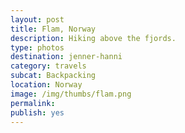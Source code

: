 ```yaml
---
layout: post
title: Flam, Norway
description: Hiking above the fjords. 
type: photos
destination: jenner-hanni
category: travels
subcat: Backpacking
location: Norway
image: /img/thumbs/flam.png
permalink: 
publish: yes
---
```


<p><a href="https://jenner.smugmug.com/Europe/2009-Flam-Norway/i-sWFLhqc/0/M/DSCF3178-M.jpg">
<img src="https://jenner.smugmug.com/Europe/2009-Flam-Norway/i-sWFLhqc/0/M/DSCF3178-M.jpg" alt=""></a></p>

<p><a href="https://jenner.smugmug.com/Europe/2009-Flam-Norway/i-7CrbBsr/0/M/DSCF3185-M.jpg">
<img src="https://jenner.smugmug.com/Europe/2009-Flam-Norway/i-7CrbBsr/0/M/DSCF3185-M.jpg" alt=""></a></p>

<p><a href="https://jenner.smugmug.com/Europe/2009-Flam-Norway/i-4bgRGHG/0/M/DSCF3191-M.jpg">
<img src="https://jenner.smugmug.com/Europe/2009-Flam-Norway/i-4bgRGHG/0/M/DSCF3191-M.jpg" alt=""></a></p>

<p><a href="https://jenner.smugmug.com/Europe/2009-Flam-Norway/i-SWK244J/0/M/DSCF3196-M.jpg">
<img src="https://jenner.smugmug.com/Europe/2009-Flam-Norway/i-SWK244J/0/M/DSCF3196-M.jpg" alt=""></a></p>

<p><a href="https://jenner.smugmug.com/Europe/2009-Flam-Norway/i-mtNBGGP/0/M/DSCF3200-M.jpg">
<img src="https://jenner.smugmug.com/Europe/2009-Flam-Norway/i-mtNBGGP/0/M/DSCF3200-M.jpg" alt=""></a></p>

<p><a href="https://jenner.smugmug.com/Europe/2009-Flam-Norway/i-rj7Lmtz/0/M/DSCF3197-M.jpg">
<img src="https://jenner.smugmug.com/Europe/2009-Flam-Norway/i-rj7Lmtz/0/M/DSCF3197-M.jpg" alt=""></a></p>

<p><a href="https://jenner.smugmug.com/Europe/2009-Flam-Norway/i-wL8kS6n/0/M/DSCF3226-M.jpg">
<img src="https://jenner.smugmug.com/Europe/2009-Flam-Norway/i-wL8kS6n/0/M/DSCF3226-M.jpg" alt=""></a></p>

<p><a href="https://jenner.smugmug.com/Europe/2009-Flam-Norway/i-WcCC7hv/0/M/DSCF3228-M.jpg">
<img src="https://jenner.smugmug.com/Europe/2009-Flam-Norway/i-WcCC7hv/0/M/DSCF3228-M.jpg" alt=""></a></p>

<p><a href="https://jenner.smugmug.com/Europe/2009-Flam-Norway/i-JZp3bW2/0/M/DSCF3232-M.jpg">
<img src="https://jenner.smugmug.com/Europe/2009-Flam-Norway/i-JZp3bW2/0/M/DSCF3232-M.jpg" alt=""></a></p>

<p><a href="https://jenner.smugmug.com/Europe/2009-Flam-Norway/i-5PS5rNB/0/M/DSCF3238-M.jpg">
<img src="https://jenner.smugmug.com/Europe/2009-Flam-Norway/i-5PS5rNB/0/M/DSCF3238-M.jpg" alt=""></a></p>

<p><a href="https://jenner.smugmug.com/Europe/2009-Flam-Norway/i-HW34MhK/0/M/DSCF3233-M.jpg">
<img src="https://jenner.smugmug.com/Europe/2009-Flam-Norway/i-HW34MhK/0/M/DSCF3233-M.jpg" alt=""></a></p>

<p><a href="https://jenner.smugmug.com/Europe/2009-Flam-Norway/i-vtwdvGQ/0/M/DSCF3241-M.jpg">
<img src="https://jenner.smugmug.com/Europe/2009-Flam-Norway/i-vtwdvGQ/0/M/DSCF3241-M.jpg" alt=""></a></p>

<p><a href="https://jenner.smugmug.com/Europe/2009-Flam-Norway/i-ML9Rrgj/0/M/DSCF3242-M.jpg">
<img src="https://jenner.smugmug.com/Europe/2009-Flam-Norway/i-ML9Rrgj/0/M/DSCF3242-M.jpg" alt=""></a></p>

<p><a href="https://jenner.smugmug.com/Europe/2009-Flam-Norway/i-kRtwqCw/0/M/DSCF3244-M.jpg">
<img src="https://jenner.smugmug.com/Europe/2009-Flam-Norway/i-kRtwqCw/0/M/DSCF3244-M.jpg" alt=""></a></p>


